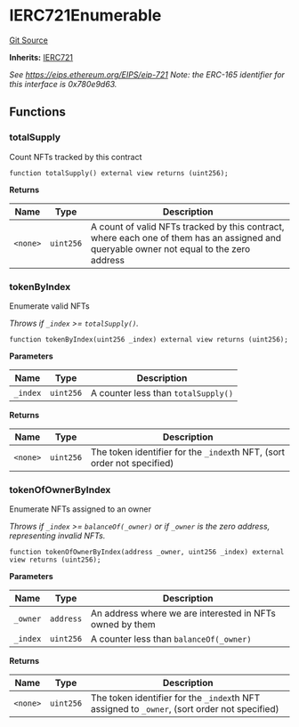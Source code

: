 # IERC721Enumerable
[Git Source](https://github.com/dustinstacy/boncurs/blob/02ed8078bd89ba19394d69164a2bad75906f2c24/lib/forge-std/src/interfaces/IERC721.sol)

**Inherits:**
[IERC721](/lib/forge-std/src/interfaces/IERC721.sol/interface.IERC721.md)

*See https://eips.ethereum.org/EIPS/eip-721
Note: the ERC-165 identifier for this interface is 0x780e9d63.*


## Functions
### totalSupply

Count NFTs tracked by this contract


```solidity
function totalSupply() external view returns (uint256);
```
**Returns**

|Name|Type|Description|
|----|----|-----------|
|`<none>`|`uint256`|A count of valid NFTs tracked by this contract, where each one of them has an assigned and queryable owner not equal to the zero address|


### tokenByIndex

Enumerate valid NFTs

*Throws if `_index` >= `totalSupply()`.*


```solidity
function tokenByIndex(uint256 _index) external view returns (uint256);
```
**Parameters**

|Name|Type|Description|
|----|----|-----------|
|`_index`|`uint256`|A counter less than `totalSupply()`|

**Returns**

|Name|Type|Description|
|----|----|-----------|
|`<none>`|`uint256`|The token identifier for the `_index`th NFT, (sort order not specified)|


### tokenOfOwnerByIndex

Enumerate NFTs assigned to an owner

*Throws if `_index` >= `balanceOf(_owner)` or if
`_owner` is the zero address, representing invalid NFTs.*


```solidity
function tokenOfOwnerByIndex(address _owner, uint256 _index) external view returns (uint256);
```
**Parameters**

|Name|Type|Description|
|----|----|-----------|
|`_owner`|`address`|An address where we are interested in NFTs owned by them|
|`_index`|`uint256`|A counter less than `balanceOf(_owner)`|

**Returns**

|Name|Type|Description|
|----|----|-----------|
|`<none>`|`uint256`|The token identifier for the `_index`th NFT assigned to `_owner`, (sort order not specified)|


